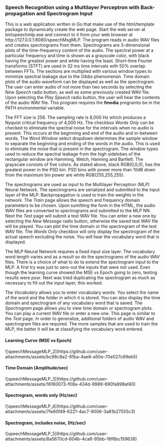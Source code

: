 <h3>Speech Recognition using a Multilayer Perceptron with Back-propagation and Spectrogram Input</h3>
<p>
This is a web application written in Go that make use of the html/template package to dynamically create the web page.
Start the web server at bin\speechmlp.exe and connect to it from your web browser at http://127.0.0.1:8080/speechMsgMLP.
The program reads in audio WAV files and creates spectrograms from them.  Spectrograms are 3-dimensional plots of the time-frequency
content of the audio.  The spectral power at a particular frequency and time is shown as a grayscale color, with black having the 
greatest power and white having the least.  Short-time Fourier transforms (STFT) are used in 32 ms time intervals with 50% overlap
between FFTs.  The sections are multiplied with various window types to minimize spectral leakage due to the Gibbs phenomenon.
Time domain plots of the audio waveform can be displayed as well as the spectrogram.  The user can enter audio of not more than
two seconds by selecting the <i>New Speech</i> radio button, as well as some previously created WAV file.  Upon selecting the
<i>Play Speech</i> radio button, the user will hear the contents of the audio WAV file.  This program requires the <b>fmedia</b>
programto be in the PATH environmental variable.
</p>
<p>
The FFT size is 256.  The sampling rate is 8,000 Hz which produces a Nyquist critical frequency of 4,000 Hz.
The checkbox <i>Words Only</i> can be checked to eliminate the spectral noise for the intervals when no
audio is present.  This occurs at the beginning and end of the audio and in-between words.  The <i>Word Window</i>
select dropdown determines the sample window to separate the beginning and ending of the words in the audio.
This is used to eliminate the noise that is present in the spectrogram.  The window types used to reduce
the spectral leakage from the high sidelobes of the rectangular window are Hamming, Welch, Hanning and Bartlett.
The grayscale consists of five colors.  As stated above, black RGB(0,0,0), has the greatest power in the PSD bin.
PSD bins with power more than 10dB down from the maximum bin power are white RGB(255,255,255).
</p>
<p>
The spectrograms are used as input to the Multilayer Perceptron (MLP) Neural Network.  The spectrograms are
serialized and submitted to the input layer of the MLP.  Backpropagation is used to train the weights in the
network.  The <i>Train</i> page allows the speech and frequency domain parameters to be chosen. Upon sumitting
the form in the HTML, the audio WAV files are converted to spectrograms and submitted to the MLP NN.  Next the
<i>Test</i> page will submit a test WAV file.  You can enter a new one by selecting the <i>New Message</i> radio button,
otherwise the saved test WAV file will be played.  You can plot the time domain or the spectrogram of the test WAV file.
The <i>Words Only</i> checkbox will only display the spectrogram of the actual speech excluding the noise.  You will
hear the vocabulary word that is displayed.
</p>
<p>
  The MLP Neural Network requires a fixed input size layer.  The vocabulary word length varies and as a result
  so do the spectrograms of the audio WAV files.  There is a choice of what to do to extend the spectrogram input
  to the MLP.  A first try was just to zero-out the inputs that were not used.  Even though the learning curve 
  showed the MSE vs Epoch going to zero, testing results were poor.  Next was tried duplicating the spectrogram
  as much as necessary to fill out the input layer; this worked.
</p>
<p>
The <i>Vocabulary</i> allows you to enter vocabulary words.  You select the name of the word and the folder in which
it is stored.  You can also display the time domain and spectrogram of any vocabulary word that is saved.  The 
<i>Spectrogram</i> page allows you to view time domain or spectrogram plots. You can play a current WAV file
or enter a new one.  This page is similar to the <i>Test</i> page.  In order to generalize, additional folders
of audio WAV and spectrogram files are required.  The more samples that are used to train the MLP, the better
it will be at classifying the vocabulary word entered.
</p>


<h4>Learning Curve (MSE vs Epoch)</h4>
![speechMessageMLP_2](https://github.com/user-attachments/assets/bc98c8a2-81ba-4ae8-a50e-70e027c69eb5)
<h4>Time Domain (Amplitude/sec)</h4>
![speechMessageMLP_3](https://github.com/user-attachments/assets/16160073-f08a-434d-9989-690fa998af40)
<h4>Spectrogram, words only (Hz/sec)</h4>
![speechMessageMLP_4](https://github.com/user-attachments/assets/7fe60f49-6221-4ac7-9006-3a81b27555c3)
<h4>Spectrogram, includes noise, (Hz/sec)</h4>
![speechMessageMLP_5](https://github.com/user-attachments/assets/8a5670cd-604b-4ca6-95bb-18f6bc159638)




                                      
